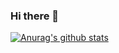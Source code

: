 ### Hi there 👋
[![Anurag's github stats](https://github-readme-stats.vercel.app/api?username=hyunniesss)](https://github.com/anuraghazra/github-readme-stats)
<!--
**hyunniesss/hyunniesss** is a ✨ _special_ ✨ repository because its `README.md` (this file) appears on your GitHub profile.

Here are some ideas to get you started:

- 🔭 I’m currently working on ...
- 🌱 I’m currently learning ...
- 👯 I’m looking to collaborate on ...
- 🤔 I’m looking for help with ...
- 💬 Ask me about ...
- 📫 How to reach me: ...
- 😄 Pronouns: ...
- ⚡ Fun fact: ...
-->
